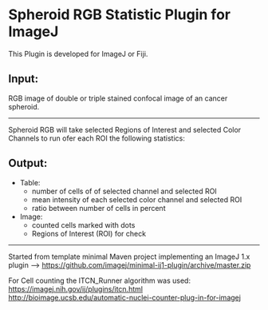 Spheroid RGB Statistic Plugin for ImageJ
========================================

This Plugin is developed for ImageJ or Fiji.

Input:
------
RGB image of double or triple stained confocal image of an cancer spheroid.

***

Spheroid RGB will take selected Regions of Interest and selected Color Channels
to run ofer each ROI the following statistics:

Output:
-------
- Table:
    - number of cells of of selected channel and selected ROI
    - mean intensity of each selected color channel and selected ROI
    - ratio between number of cells in percent
- Image:
    - counted cells marked with dots
    - Regions of Interest (ROI) for check

---

Started from template minimal Maven project implementing an ImageJ 1.x plugin
--> https://github.com/imagej/minimal-ij1-plugin/archive/master.zip

For Cell counting the ITCN_Runner algorithm was used:
https://imagej.nih.gov/ij/plugins/itcn.html
http://bioimage.ucsb.edu/automatic-nuclei-counter-plug-in-for-imagej
